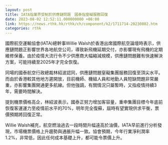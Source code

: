 ```yaml
---
layout: post
title: IATA指業界受制於供應鏈問題　國泰指窒礙服務回復
date: 2023-08-02 12:52:11.000000000 +08:00
link: https://news.rthk.hk/rthk/ch/component/k2/1711714-20230802.htm
categories: rthk
---
```


國際航空運輸協會(IATA)總幹事Willie Walsh於香港出席國際航空論壇時表示，供應鏈問題正影響世界各地航空公司，導致新飛機延期交付，亦影響現有飛機的定期維修保養。由於疫情大流行令不少供應商大幅縮減規模，供應鏈問題難有快速解決方案，可能持續至2025年才完全恢復。

同場的國泰航空行政總裁林紹波認同，供應鏈問題窒礙集團服務回復至頂尖水平。而由於香港較其他地方遲開放，目前機師、機組人員和地勤人員短缺問題非常嚴重，亦影響集團開通更多航線。但他強調，有關情況只屬暫時，又指疫情持續3年，需要時間解決。

提到機票價格高企，林紹波表示，國泰正努力增加客容量，重申集團目標今年底前恢復客運運力至疫情前水平的70%，明年完全復蘇，屆時有望實現供求平衡，票價預期將回復正常。

Willie Walsh補充，航空燃油過去一段時間升幅遠高於油價，IATA早前進行分析發現，市場機票價格上升趨勢與通脹升幅一致。協會預期，今年行業淨利潤​​率1.2%，非常低，因此任何成本基礎上升，都可能令票價上升。
